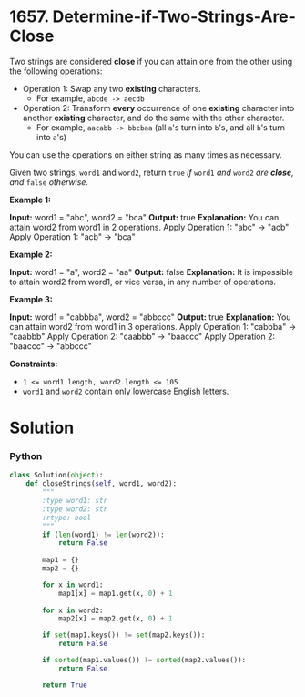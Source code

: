# 1657. Determine-if-Two-Strings-Are-Close

Two strings are considered  **close**  if you can attain one from the other using the following operations:

-   Operation 1: Swap any two  **existing**  characters.
    -   For example,  `abcde -> aecdb`
-   Operation 2: Transform  **every**  occurrence of one  **existing**  character into another  **existing**  character, and do the same with the other character.
    -   For example,  `aacabb -> bbcbaa`  (all  `a`'s turn into  `b`'s, and all  `b`'s turn into  `a`'s)

You can use the operations on either string as many times as necessary.

Given two strings,  `word1`  and  `word2`, return  `true` _if_ `word1` _and_ `word2` _are  **close**, and_ `false` _otherwise._

**Example 1:**

**Input:** word1 = "abc", word2 = "bca"
**Output:** true
**Explanation:** You can attain word2 from word1 in 2 operations.
Apply Operation 1: "abc" -> "acb"
Apply Operation 1: "acb" -> "bca"

**Example 2:**

**Input:** word1 = "a", word2 = "aa"
**Output:** false
**Explanation:** It is impossible to attain word2 from word1, or vice versa, in any number of operations.

**Example 3:**

**Input:** word1 = "cabbba", word2 = "abbccc"
**Output:** true
**Explanation:** You can attain word2 from word1 in 3 operations.
Apply Operation 1: "cabbba" -> "caabbb"
Apply Operation 2: "caabbb" -> "baaccc"
Apply Operation 2: "baaccc" -> "abbccc"

**Constraints:**

-   `1 <= word1.length, word2.length <= 105`
-   `word1`  and  `word2`  contain only lowercase English letters.

# Solution

### Python

```python
class Solution(object):
    def closeStrings(self, word1, word2):
        """
        :type word1: str
        :type word2: str
        :rtype: bool
        """
        if (len(word1) != len(word2)):
            return False
        
        map1 = {}
        map2 = {}

        for x in word1:
            map1[x] = map1.get(x, 0) + 1
        
        for x in word2:
            map2[x] = map2.get(x, 0) + 1

        if set(map1.keys()) != set(map2.keys()):
            return False

        if sorted(map1.values()) != sorted(map2.values()):
            return False

        return True
```